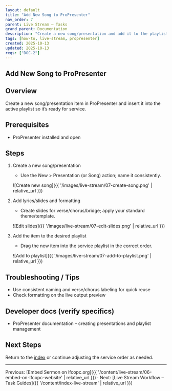 ```yaml
---
layout: default
title: "Add New Song to ProPresenter"
nav_order: 7
parent: Live Stream – Tasks
grand_parent: Documentation
description: "Create a new song/presentation and add it to the playlist."
tags: [how-to, live-stream, propresenter]
created: 2025-10-13
updated: 2025-10-13
reqs: ["DOC-2"]
---
```


## Add New Song to ProPresenter

## Overview

Create a new song/presentation item in ProPresenter and insert it into the active playlist so it’s ready for service.

## Prerequisites

- ProPresenter installed and open

## Steps

1) Create a new song/presentation
   - Use the New > Presentation (or Song) action; name it consistently.

   ![Create new song]({{ '/images/live-stream/07-create-song.png' | relative_url }})

2) Add lyrics/slides and formatting
   - Create slides for verse/chorus/bridge; apply your standard theme/template.

   ![Edit slides]({{ '/images/live-stream/07-edit-slides.png' | relative_url }})

3) Add the item to the desired playlist
   - Drag the new item into the service playlist in the correct order.

   ![Add to playlist]({{ '/images/live-stream/07-add-to-playlist.png' | relative_url }})

## Troubleshooting / Tips

- Use consistent naming and verse/chorus labeling for quick reuse
- Check formatting on the live output preview

## Developer docs (verify specifics)

- ProPresenter documentation – creating presentations and playlist management

## Next Steps

Return to the [index](../index-live-stream.md) or continue adjusting the service order as needed.

---

Previous: [Embed Sermon on lfcopc.org]({{ '/content/live-stream/06-embed-on-lfcopc-website' | relative_url }}) · Next: [Live Stream Workflow – Task Guides]({{ '/content/index-live-stream' | relative_url }})
